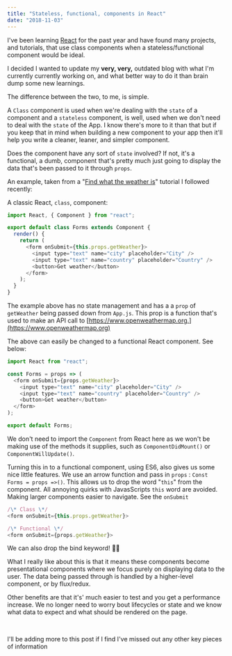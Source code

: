 ```yaml
---
title: "Stateless, functional, components in React"
date: "2018-11-03"
---
```


I've been learning [React](https://reactjs.org) for the past year and have found many projects, and tutorials, that use class components when a stateless/functional component would be ideal.

I decided I wanted to update my **very, very,** outdated blog with what I'm currently currently working on, and what better way to do it than brain dump some new learnings.

The difference between the two, to me, is simple.

A `Class` component is used when we're dealing with the `state` of a component and a `stateless` component, is well, used when we don't need to deal with the `state` of the App. I know there's more to it than that but if you keep that in mind when building a new component to your app then it'll help you write a cleaner, leaner, and simpler component.

Does the component have any sort of `state` involved? If not, it's a functional, a dumb, component that's pretty much just going to display the data that's been passed to it through `props`.

An example, taken from a "[Find what the weather is](https://www.youtube.com/watch?v=204C9yNeOYI&t=2450s)" tutorial I followed recently:

A classic React, `class`, component:

```js
import React, { Component } from "react";

export default class Forms extends Component {
  render() {
    return (
      <form onSubmit={this.props.getWeather}>
        <input type="text" name="city" placeholder="City" />
        <input type="text" name="country" placeholder="Country" />
        <button>Get weather</button>
      </form>
    );
  }
}
```

The example above has no state management and has a a `prop` of `getWeather` being passed down from `App.js`. This prop is a function that's used to make an API call to [https://www.openweathermap.org.](https://www.openweathermap.org)

The above can easily be changed to a functional React component. See below:

```js
import React from "react";

const Forms = props => (
  <form onSubmit={props.getWeather}>
    <input type="text" name="city" placeholder="City" />
    <input type="text" name="country" placeholder="Country" />
    <button>Get weather</button>
  </form>
);

export default Forms;
```

We don't need to import the `Component` from React here as we won't be making use of the methods it supplies, such as `ComponentDidMount()` or `ComponentWillUpdate()`.

Turning this in to a functional component, using ES6, also gives us some nice little features. We use an arrow function and pass in `props` : `Const Forms = props =>()`. This allows us to drop the word "`this`" from the component. All annoying quirks with JavasScripts `this` word are avoided. Making larger components easier to navigate. See the `onSubmit`

```js
/\* Class \*/
<form onSubmit={this.props.getWeather}>

/\* Functional \*/
<form onSubmit={props.getWeather}>
```

We can also drop the bind keyword! 🙏🏽

What I really like about this is that it means these components become presentational components where we focus purely on displaying data to the user. The data being passed through is handled by a higher-level component, or by flux/redux.

Other benefits are that it's' much easier to test and you get a performance increase. We no longer need to worry bout lifecycles or state and we know what data to expect and what should be rendered on the page.

 

I'll be adding more to this post if I find I've missed out any other key pieces of information
